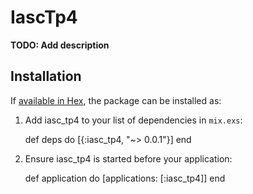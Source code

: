 # IascTp4

**TODO: Add description**

## Installation

If [available in Hex](https://hex.pm/docs/publish), the package can be installed as:

  1. Add iasc_tp4 to your list of dependencies in `mix.exs`:

        def deps do
          [{:iasc_tp4, "~> 0.0.1"}]
        end

  2. Ensure iasc_tp4 is started before your application:

        def application do
          [applications: [:iasc_tp4]]
        end

